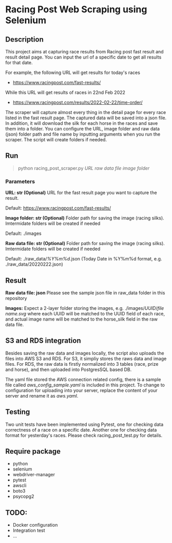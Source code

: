 # Racing Post Web Scraping using Selenium

## Description
This project aims at capturing race results from Racing post fast result and result detail page. You can input the url of a specific date to get all results for that date.

For example, the following URL will get results for today's races
- https://www.racingpost.com/fast-results/

While this URL will get results of races in 22nd Feb 2022 
- https://www.racingpost.com/results/2022-02-22/time-order/

The scraper will capture almost every thing in the detail page for every race listed in the fast result page. The captured data will be saved into a json file. In addition, it will download the silk for each horse in the races and save them into a folder. You can configure the URL, image folder and raw data (json) folder path and file name by inputting arguments when you run the scraper. The script will create folders if needed. 

## Run
> python racing_post_scraper.py *URL* *raw data file* *image folder*

### Parameters

**URL: str (Optional)**
URL for the fast result page you want to capture the result. 

Default: https://www.racingpost.com/fast-results/

**Image folder: str (Optional)**
Folder path for saving the image (racing silks). Imtermidate folders will be created if needed 

Default: ./images

**Raw data file: str (Optional)**
Folder path for saving the image (racing silks). Imtermidate folders will be created if needed 

Default: ./raw_data/*%Y%m%d*.json (Today Date in %Y%m%d format, e.g. ./raw_data/20220222.json)

## Result

**Raw data file: json**
Please see the sample json file in raw_data folder in this repository 

**Images:**
Expect a 2-layer folder storing the images, e.g. ./images/*UUID*/*file name.svg*
where each UUID will be matched to the UUID field of each race, and actual image name will be matched to the horse_silk field in the raw data file.

## S3 and RDS integration
Besides saving the raw data and images locally, the script also uploads the files into AWS S3 and RDS. For S3, it simpliy stores the raws data and image files. For RDS, the raw data is firstly normalized into 3 tables (race, prize and horse), and then uploaded into PostgresSQL based DB. 

The yaml file stored the AWS connection related config, there is a sample file called *aws_config_sample.yaml* is included in this project. To change to configuration for uploading into your server, replace the content of your server and rename it as *aws.yaml*. 

## Testing
Two unit tests have been implemented using Pytest, one for checking data correctness of a race on a specific date. Another one for checking data format for yesterday's races. Please check racing_post_test.py for details. 

## Require package
- python
- selenium
- webdriver-manager
- pytest
- awscli
- boto3
- psycopg2

## TODO: 
- Docker configuration
- Integration test
- ...